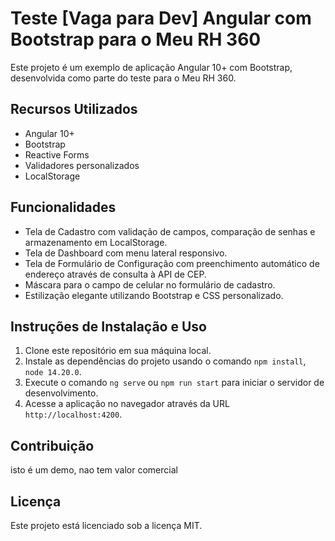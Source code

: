 # Teste [Vaga para Dev] Angular com Bootstrap para o Meu RH 360

Este projeto é um exemplo de aplicação Angular 10+ com Bootstrap, desenvolvida como parte do teste para o Meu RH 360.

## Recursos Utilizados

- Angular 10+
- Bootstrap
- Reactive Forms
- Validadores personalizados
- LocalStorage

## Funcionalidades

- Tela de Cadastro com validação de campos, comparação de senhas e armazenamento em LocalStorage.
- Tela de Dashboard com menu lateral responsivo.
- Tela de Formulário de Configuração com preenchimento automático de endereço através de consulta à API de CEP.
- Máscara para o campo de celular no formulário de cadastro.
- Estilização elegante utilizando Bootstrap e CSS personalizado.

## Instruções de Instalação e Uso

1. Clone este repositório em sua máquina local.
2. Instale as dependências do projeto usando o comando `npm install`, `node 14.20.0`.
3. Execute o comando `ng serve` ou `npm run start` para iniciar o servidor de desenvolvimento.
4. Acesse a aplicação no navegador através da URL `http://localhost:4200`.

## Contribuição

isto é um demo, nao tem valor comercial

## Licença

Este projeto está licenciado sob a licença MIT.
